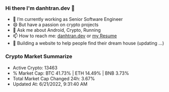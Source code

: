 ### Hi there I'm danhtran.dev 👋

- 🔭 I’m currently working as Senior Software Engineer
- 😄 But have a passion on crypto projects
- 💬 Ask me about Android, Crypto, Running 
- 📫 How to reach me: <a href="https://danhtran.dev" target="_blank">danhtran.dev</a> or <a href="Developer-Resume.pdf" target="_blank">my Resume</a>
- 🌱 Building a website to help people find their dream house (updating ...)

### Crypto Market Summarize
- Active Crypto: 13463
- % Market Cap: BTC 41.73% | ETH 14.49% | BNB 3.73%
- Total Market Cap Changed 24h: 3.67%
- Updated At: 6/21/2022, 9:31:40 AM
